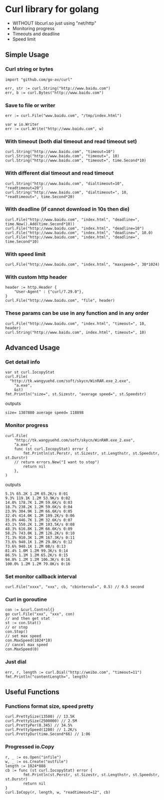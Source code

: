 Curl library for golang
====

* WITHOUT libcurl.so just using "net/http"
* Monitoring progress
* Timeouts and deadline
* Speed limit

## Simple Usage

### Curl string or bytes

    import "github.com/go-av/curl"
    
  	err, str := curl.String("http://www.baidu.com")
  	err, b := curl.Bytes("http://www.baidu.com")
  	
### Save to file or writer

    err := curl.File("www.baidu.com", "/tmp/index.html")
  
  	var w io.Writer
  	err := curl.Write("http://www.baidu.com", w)
  
### With timeout (both dial timeout and read timeout set)

  	curl.String("http://www.baidu.com", "timeout=10")
  	curl.String("http://www.baidu.com", "timeout=", 10)
  	curl.String("http://www.baidu.com", "timeout=", time.Second*10)
  
### With different dial timeout and read timeout

    curl.String("http://www.baidu.com", "dialtimeout=10", "readtimeout=20")
  	curl.String("http://www.baidu.com", "dialtimeout=", 10, "readtimeout=", time.Second*20)
  
### With deadline (if cannot download in 10s then die)

    curl.File("http://www.baidu.com", "index.html", "deadline=", time.Now().Add(time.Second*10))
  	curl.File("http://www.baidu.com", "index.html", "deadline=10")
  	curl.File("http://www.baidu.com", "index.html", "deadline=", 10.0)
  	curl.File("http://www.baidu.com", "index.html", "deadline=", time.Second*10)
  
### With speed limit 

    curl.File("http://www.baidu.com", "index.html", "maxspeed=", 30*1024)
  
### With custom http header

    header := http.Header {
  		"User-Agent" : {"curl/7.29.0"},
  	}
  	curl.File("http://www.baidu.com", "file", header)
  
### These params can be use in any function and in any order

    curl.File("http://www.baidu.com", "index.html", "timeout=", 10, header)
  	curl.String("http://www.baidu.com", index.html", timeout=", 10)

## Advanced Usage

### Get detail info

    var st curl.IocopyStat
    curl.File(
      "http://tk.wangyuehd.com/soft/skycn/WinRAR.exe_2.exe", 
    	"a.exe",
    	&st)
    fmt.Println("size=", st.Sizestr, "average speed=", st.Speedstr)
    
outputs

    size= 1307880 average speed= 118898
    
### Monitor progress

    curl.File(
  		"http://tk.wangyuehd.com/soft/skycn/WinRAR.exe_2.exe",
  		"a.exe",
  		func (st curl.IocopyStat) error {
  			fmt.Println(st.Perstr, st.Sizestr, st.Lengthstr, st.Speedstr, st.Durstr)
        // return errors.New("I want to stop")
  			return nil
  		},
  	)

outputs

    5.1% 65.2K 1.2M 65.2K/s 0:01
    9.3% 119.1K 1.2M 53.9K/s 0:02
    14.0% 178.7K 1.2M 59.6K/s 0:03
    18.7% 238.2K 1.2M 59.6K/s 0:04
    23.9% 304.9K 1.2M 66.6K/s 0:05
    32.4% 414.0K 1.2M 109.2K/s 0:06
    35.0% 446.7K 1.2M 32.6K/s 0:07
    43.1% 550.2K 1.2M 103.5K/s 0:08
    48.3% 616.8K 1.2M 66.6K/s 0:09
    58.2% 743.0K 1.2M 126.2K/s 0:10
    71.3% 910.3K 1.2M 167.3K/s 0:11
    73.6% 940.1K 1.2M 29.8K/s 0:12
    73.6% 940.1K 1.2M 0B/s 0:13
    81.4% 1.0M 1.2M 99.3K/s 0:14
    86.5% 1.1M 1.2M 65.2K/s 0:15
    94.8% 1.2M 1.2M 106.3K/s 0:16
    100.0% 1.2M 1.2M 79.8K/s 0:16

### Set monitor callback interval

  	curl.File("xxxx", "xxx", cb, "cbinterval=", 0.5) // 0.5 second

### Curl in goroutine

  	con := &curl.Control{}
  	go curl.File("xxx", "xxx", con)
  	// and then get stat
  	st := con.Stat() 
  	// or stop
  	con.Stop()
    // set max speed
    con.MaxSpeed(1024*10)
    // cancel max speed
    con.MaxSpeed(0)
  
### Just dial

    err, r, length := curl.Dial("http://weibo.com", "timeout=11")
    fmt.Println("contentLength=", length)
  
## Useful Functions

### Functions format size, speed pretty

  	curl.PrettySize(13500) // 13.5K
  	curl.PrettySize(2500000) // 2.5M
  	curl.PrettyPer(0.345) // 34.5%
  	curl.PrettySpeed(1200) // 1.2K/s
  	curl.PrettyDur(time.Second*66) // 1:06
  
### Progressed io.Copy

    r, _ := os.Open("infile")
    w, _ := os.Create("outfile")
    length := 1024*888
    cb := func (st curl.IocopyStat) error {
    		fmt.Println(st.Perstr, st.Sizestr, st.Lengthstr, st.Speedstr, st.Durstr)
  			return nil
  	}
  	curl.IoCopy(r, length, w, "readtimeout=12", cb)
